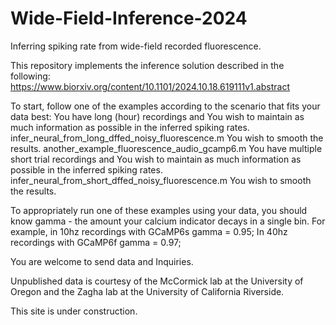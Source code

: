 # Wide-Field-Inference-2024
Inferring spiking rate from wide-field recorded fluorescence.

This repository implements the inference solution described in the following: 
https://www.biorxiv.org/content/10.1101/2024.10.18.619111v1.abstract

To start, follow one of the examples according to the scenario that fits your data best:
You have long (hour) recordings and 
You wish to maintain as much information as possible in the inferred spiking rates. infer_neural_from_long_dffed_noisy_fluorescence.m
You wish to smooth the results. another_example_fluorescence_audio_gcamp6.m
You have multiple short trial recordings and 
You wish to maintain as much information as possible in the inferred spiking rates. infer_neural_from_short_dffed_noisy_fluorescence.m
You wish to smooth the results. 

To appropriately run one of these examples using your data, you should know gamma - the amount your calcium indicator decays in a single bin.
For example, in 10hz recordings with GCaMP6s gamma = 0.95;
In 40hz recordings with GCaMP6f gamma = 0.97;

You are welcome to send data and Inquiries. 

Unpublished data is courtesy of the McCormick lab at the University of Oregon and the Zagha lab at the University of California Riverside.

This site is under construction. 
